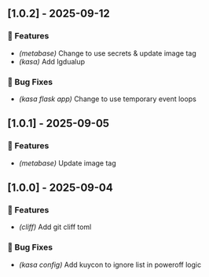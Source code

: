 ## [1.0.2] - 2025-09-12

### 🚀 Features

- *(metabase)* Change to use secrets & update image tag
- *(kasa)* Add lgdualup

### 🐛 Bug Fixes

- *(kasa flask app)* Change to use temporary event loops
## [1.0.1] - 2025-09-05

### 🚀 Features

- *(metabase)* Update image tag
## [1.0.0] - 2025-09-04

### 🚀 Features

- *(cliff)* Add git cliff toml

### 🐛 Bug Fixes

- *(kasa config)* Add kuycon to ignore list in poweroff logic
